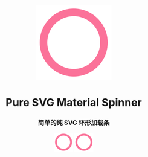 <p align="center">
    <img src="https://raw.githubusercontent.com/Aira-Sakuranomiya/Pure-SVG-Material-Spinner/df847a567eb104d89fb4fdcebebb4d36700c0287/md_spinner.min.svg" width="200">
</p>

<h1 align="center">Pure SVG Material Spinner</h1>
<h3 align="center">简单的纯 SVG 环形加载条</h3>

<p align="center">
    <img src="https://raw.githubusercontent.com/Aira-Sakuranomiya/Pure-SVG-Material-Spinner/df847a567eb104d89fb4fdcebebb4d36700c0287/md_spinner.min.svg" width="50">
    <img src="https://raw.githubusercontent.com/Aira-Sakuranomiya/Pure-SVG-Material-Spinner/df847a567eb104d89fb4fdcebebb4d36700c0287/md_spinner_round.min.svg" width="50">
</p>
